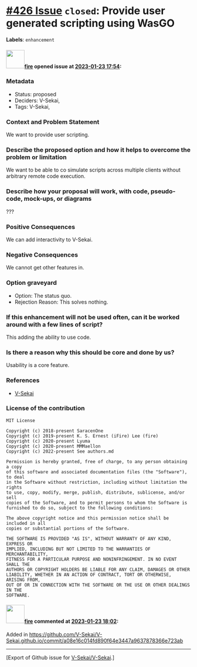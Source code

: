 # [\#426 Issue](https://github.com/V-Sekai/V-Sekai/issues/426) `closed`: Provide user generated scripting using WasGO
**Labels**: `enhancement`


#### <img src="https://avatars.githubusercontent.com/u/32321?u=c2e06a3d2b49a467aa907e54aa259516440267cc&v=4" width="50">[fire](https://github.com/fire) opened issue at [2023-01-23 17:54](https://github.com/V-Sekai/V-Sekai/issues/426):

### Metadata

- Status: proposed <!-- draft | proposed | rejected | accepted | deprecated | superseded by -->
- Deciders: V-Sekai,
- Tags: V-Sekai,


### Context and Problem Statement

We want to provide user scripting.

### Describe the proposed option and how it helps to overcome the problem or limitation

We want to be able to co simulate scripts across multiple clients without arbitrary remote code execution.

### Describe how your proposal will work, with code, pseudo-code, mock-ups, or diagrams

???

### Positive Consequences

We can add interactivity to V-Sekai.

### Negative Consequences

We cannot get other features in.

### Option graveyard

- Option: The status quo. <!-- List the proposed options no longer open for consideration. -->
- Rejection Reason: This solves nothing. <!-- List the reasons for the rejection: (the bad traits) -->


### If this enhancement will not be used often, can it be worked around with a few lines of script?

This adding the ability to use code.

### Is there a reason why this should be core and done by us?

Usability is a core feature.

### References

- [V-Sekai](https://v-sekai.org/)


### License of the contribution

```
MIT License

Copyright (c) 2018-present SaracenOne
Copyright (c) 2019-present K. S. Ernest (iFire) Lee (fire)
Copyright (c) 2020-present Lyuma
Copyright (c) 2020-present MMMaellon
Copyright (c) 2022-present See authors.md

Permission is hereby granted, free of charge, to any person obtaining a copy
of this software and associated documentation files (the "Software"), to deal
in the Software without restriction, including without limitation the rights
to use, copy, modify, merge, publish, distribute, sublicense, and/or sell
copies of the Software, and to permit persons to whom the Software is
furnished to do so, subject to the following conditions:

The above copyright notice and this permission notice shall be included in all
copies or substantial portions of the Software.

THE SOFTWARE IS PROVIDED "AS IS", WITHOUT WARRANTY OF ANY KIND, EXPRESS OR
IMPLIED, INCLUDING BUT NOT LIMITED TO THE WARRANTIES OF MERCHANTABILITY,
FITNESS FOR A PARTICULAR PURPOSE AND NONINFRINGEMENT. IN NO EVENT SHALL THE
AUTHORS OR COPYRIGHT HOLDERS BE LIABLE FOR ANY CLAIM, DAMAGES OR OTHER
LIABILITY, WHETHER IN AN ACTION OF CONTRACT, TORT OR OTHERWISE, ARISING FROM,
OUT OF OR IN CONNECTION WITH THE SOFTWARE OR THE USE OR OTHER DEALINGS IN THE
SOFTWARE.
```


#### <img src="https://avatars.githubusercontent.com/u/32321?u=c2e06a3d2b49a467aa907e54aa259516440267cc&v=4" width="50">[fire](https://github.com/fire) commented at [2023-01-23 18:02](https://github.com/V-Sekai/V-Sekai/issues/426#issuecomment-1400756815):

Added in https://github.com/V-Sekai/V-Sekai.github.io/commit/a08e16c014fd890f64e3447a9637878366e723ab


-------------------------------------------------------------------------------



[Export of Github issue for [V-Sekai/V-Sekai](https://github.com/V-Sekai/V-Sekai).]
